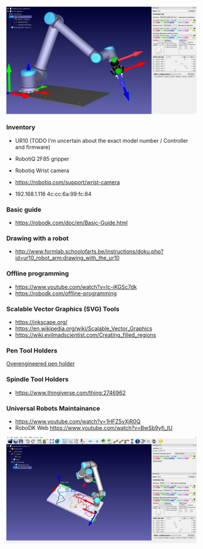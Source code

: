 ![EidVGS Lab](https://github.com/jarleven/Python/blob/master/RoboDK/UR10-RobotiQ-Table.png)


### Inventory

* UR10 (TODO I'm uncertain about the exact model number / Controller and firmware)
* RobotiQ 2F85 gripper
* Robotiq Wrist camera

* https://robotiq.com/support/wrist-camera


* 192.168.1.116	4c:cc:6a:99:fc:84


### Basic guide
* https://robodk.com/doc/en/Basic-Guide.html

### Drawing with a robot


* http://www.formlab.schoolofarts.be/instructions/doku.php?id=ur10_robot_arm:drawing_with_the_ur10



### Offline programming

* https://www.youtube.com/watch?v=Ic-iKGSc7dk
* https://robodk.com/offline-programming


### Scalable Vector Graphics (SVG) Tools

* https://inkscape.org/
* https://en.wikipedia.org/wiki/Scalable_Vector_Graphics
* https://wiki.evilmadscientist.com/Creating_filled_regions


### Pen Tool Holders
[Overengineered pen holder](https://www.thingiverse.com/thing:2459624)

### Spindle Tool Holders
* https://www.thingiverse.com/thing:2746962

### Universal Robots Maintainance 
* https://www.youtube.com/watch?v=1HFZ5vXjR0Q
* RoboDK Web https://www.youtube.com/watch?v=BwSb9yfi_IU


![EidVGS drawing](https://github.com/jarleven/Python/blob/master/RoboDK/UR10-Drawing-with-robot.png)
